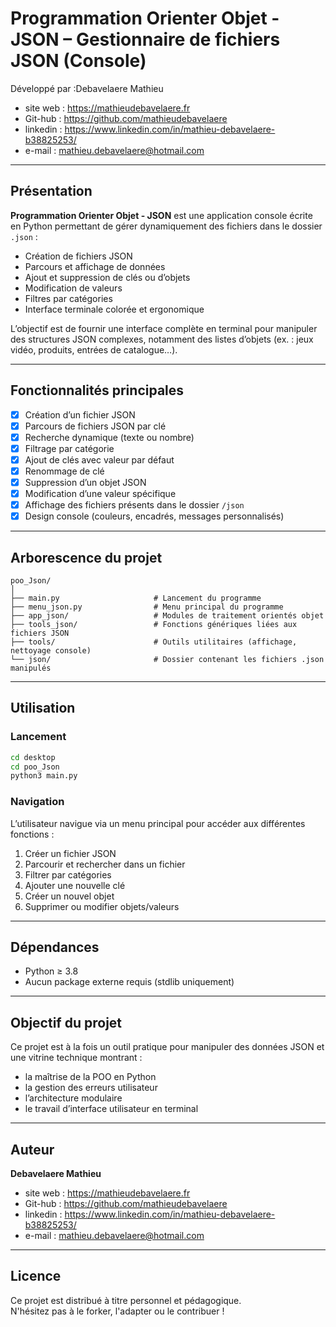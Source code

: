 
# Programmation Orienter Objet - JSON – Gestionnaire de fichiers JSON (Console)

Développé par :Debavelaere Mathieu  

- site web :  https://mathieudebavelaere.fr
- Git-hub  :  https://github.com/mathieudebavelaere
- linkedin :  https://www.linkedin.com/in/mathieu-debavelaere-b38825253/
- e-mail   :  mathieu.debavelaere@hotmail.com

---

## Présentation

**Programmation Orienter Objet - JSON** est une application console écrite en Python permettant de gérer dynamiquement des fichiers dans le dossier `.json` :
- Création de fichiers JSON
- Parcours et affichage de données
- Ajout et suppression de clés ou d’objets
- Modification de valeurs
- Filtres par catégories
- Interface terminale colorée et ergonomique

L’objectif est de fournir une interface complète en terminal pour manipuler des structures JSON complexes, notamment des listes d’objets (ex. : jeux vidéo, produits, entrées de catalogue…).

---

## Fonctionnalités principales

- [x] Création d’un fichier JSON
- [x] Parcours de fichiers JSON par clé
- [x] Recherche dynamique (texte ou nombre)
- [x] Filtrage par catégorie
- [x] Ajout de clés avec valeur par défaut
- [x] Renommage de clé
- [x] Suppression d’un objet JSON
- [x] Modification d’une valeur spécifique
- [x] Affichage des fichiers présents dans le dossier `/json`
- [x] Design console (couleurs, encadrés, messages personnalisés)

---

## Arborescence du projet

```
poo_Json/
│
├── main.py                     # Lancement du programme
├── menu_json.py                # Menu principal du programme
├── app_json/                   # Modules de traitement orientés objet
├── tools_json/                 # Fonctions génériques liées aux fichiers JSON
├── tools/                      # Outils utilitaires (affichage, nettoyage console)
└── json/                       # Dossier contenant les fichiers .json manipulés
```

---

## Utilisation

### Lancement
```bash
cd desktop
cd poo_Json
python3 main.py
```

### Navigation
L’utilisateur navigue via un menu principal pour accéder aux différentes fonctions :
1. Créer un fichier JSON
2. Parcourir et rechercher dans un fichier
3. Filtrer par catégories
4. Ajouter une nouvelle clé
5. Créer un nouvel objet
6. Supprimer ou modifier objets/valeurs

---

## Dépendances

- Python ≥ 3.8
- Aucun package externe requis (stdlib uniquement)

---

## Objectif du projet

Ce projet est à la fois un outil pratique pour manipuler des données JSON et une vitrine technique montrant :
- la maîtrise de la POO en Python
- la gestion des erreurs utilisateur
- l’architecture modulaire
- le travail d’interface utilisateur en terminal

---

## Auteur

**Debavelaere Mathieu**  
- site web :  https://mathieudebavelaere.fr
- Git-hub  :  https://github.com/mathieudebavelaere
- linkedin :  https://www.linkedin.com/in/mathieu-debavelaere-b38825253/
- e-mail   :  mathieu.debavelaere@hotmail.com
---

## Licence

Ce projet est distribué à titre personnel et pédagogique.  
N'hésitez pas à le forker, l'adapter ou le contribuer !
